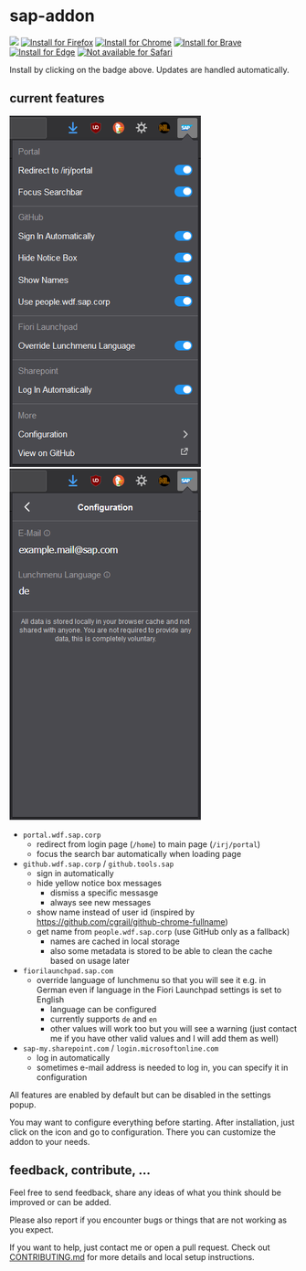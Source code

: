 # sap-addon

<a href="https://nikolockenvitz.github.io/sap-addon/">
<img src="https://nikolockenvitz.github.io/sap-addon/icons/icon48.png" height="20px" /></a>
<!-- SHIELD IO BADGES INSTALL START -->
<a href="https://nikolockenvitz.github.io/sap-addon/xpi/sap_addon-1.14.1-fx.xpi">
<img src="https://img.shields.io/badge/firefox-v1.14.1-FF7139?logo=firefox-browser" alt="Install for Firefox" /></a>
<!-- SHIELD IO BADGES INSTALL END -->
<a href="https://chrome.google.com/webstore/detail/sap-addon/ccjpkhcdklddbfpcboffbeihonalpjkc">
<img src="https://img.shields.io/badge/chrome-v1.14.1-4285F4?logo=google-chrome" alt="Install for Chrome" /></a>
<a href="https://chrome.google.com/webstore/detail/sap-addon/ccjpkhcdklddbfpcboffbeihonalpjkc">
<img src="https://img.shields.io/badge/brave-v1.14.1-FB542B?logo=brave" alt="Install for Brave" /></a>
<a href="https://chrome.google.com/webstore/detail/sap-addon/ccjpkhcdklddbfpcboffbeihonalpjkc">
<img src="https://img.shields.io/badge/edge-v1.14.1-0078D7?logo=microsoft-edge" alt="Install for Edge" /></a>
<a href="https://www.mozilla.org/en-US/firefox/new/">
<img src="https://img.shields.io/badge/safari-not_available-000000?logo=safari" alt="Not available for Safari" /></a>

Install by clicking on the badge above.
Updates are handled automatically.

## current features
<!-- TODO: update screenshots -->
![Screenshot of Popup](docs/screenshot-1.13-popup.png)
![Screenshot of Configuration in Popup](docs/screenshot-1.13-popup-config.png)

* `portal.wdf.sap.corp`
  * redirect from login page (`/home`) to main page (`/irj/portal`)
  * focus the search bar automatically when loading page
* `github.wdf.sap.corp` / `github.tools.sap`
  * sign in automatically
  * hide yellow notice box messages
    * dismiss a specific messasge
    * always see new messages
  * show name instead of user id (inspired by https://github.com/cgrail/github-chrome-fullname)
  * get name from `people.wdf.sap.corp` (use GitHub only as a fallback)
    * names are cached in local storage
    * also some metadata is stored to be able to clean the cache based on usage later
* `fiorilaunchpad.sap.com` <!-- it's the Fiori Lunchpad ;) name created by Erik Jansky -->
  * override language of lunchmenu so that you will see it e.g. in German even if language in the Fiori Launchpad settings is set to English
    * language can be configured
    * currently supports `de` and `en`
    * other values will work too but you will see a warning (just contact me if you have other valid values and I will add them as well)
* `sap-my.sharepoint.com` / `login.microsoftonline.com`
  * log in automatically
  * sometimes e-mail address is needed to log in, you can specify it in configuration

All features are enabled by default but can be disabled in the settings popup.

You may want to configure everything before starting.
After installation, just click on the icon and go to configuration.
There you can customize the addon to your needs.

## feedback, contribute, ...
Feel free to send feedback, share any ideas of what you think should be improved or can be added.

Please also report if you encounter bugs or things that are not working as you expect.

If you want to help, just contact me or open a pull request.
Check out [CONTRIBUTING.md](https://github.com/nikolockenvitz/sap-addon/blob/master/CONTRIBUTING.md#readme) for more details and local setup instructions.

